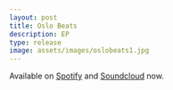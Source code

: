```yaml
---
layout: post
title: Oslo Beats
description: EP
type: release
image: assets/images/oslobeats1.jpg
---
```


Available on [Spotify](https://open.spotify.com/album/4BW6pVE2pOTb6P95uGin4q?si=C8XbLMqKS42L4Y0ykmHbww) and [Soundcloud](https://soundcloud.com/b-rd-j-nland-berg/sets/oslo-beats-1) now.